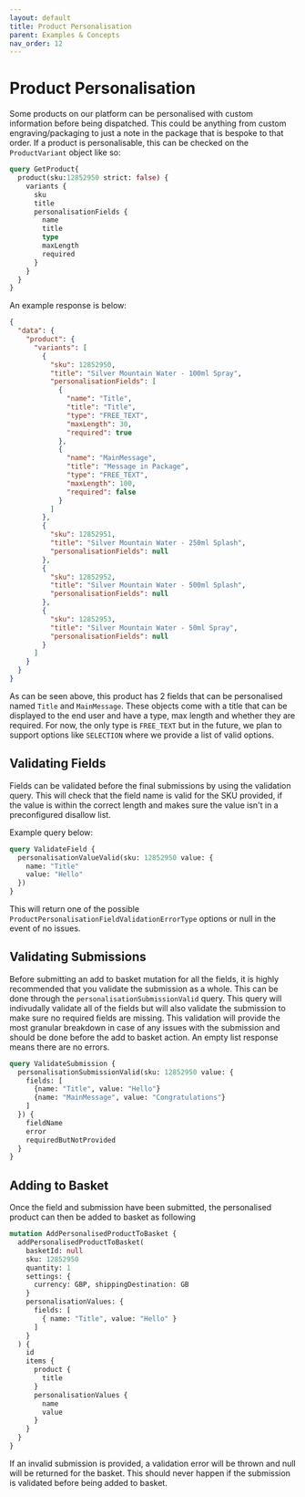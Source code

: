 ```yaml
---
layout: default
title: Product Personalisation
parent: Examples & Concepts
nav_order: 12
---
```


# Product Personalisation

Some products on our platform can be personalised with custom information before being dispatched. This could be anything from custom engraving/packaging to just a note in the package that is bespoke to that order.
If a product is personalisable, this can be checked on the `ProductVariant` object like so:

```graphql
query GetProduct{
  product(sku:12852950 strict: false) {
    variants {
      sku
      title
      personalisationFields {
        name
        title
        type
        maxLength
        required
      }
    }
  }
}
```

An example response is below:
```json
{
  "data": {
    "product": {
      "variants": [
        {
          "sku": 12852950,
          "title": "Silver Mountain Water - 100ml Spray",
          "personalisationFields": [
            {
              "name": "Title",
              "title": "Title",
              "type": "FREE_TEXT",
              "maxLength": 30,
              "required": true
            },
            {
              "name": "MainMessage",
              "title": "Message in Package",
              "type": "FREE_TEXT",
              "maxLength": 100,
              "required": false
            }
          ]
        },
        {
          "sku": 12852951,
          "title": "Silver Mountain Water - 250ml Splash",
          "personalisationFields": null
        },
        {
          "sku": 12852952,
          "title": "Silver Mountain Water - 500ml Splash",
          "personalisationFields": null
        },
        {
          "sku": 12852953,
          "title": "Silver Mountain Water - 50ml Spray",
          "personalisationFields": null
        }
      ]
    }
  }
}
```

As can be seen above, this product has 2 fields that can be personalised named `Title` and `MainMessage`. These objects come with a title that can be displayed to the end user and have a type, max length and whether they are required.
For now, the only type is `FREE_TEXT` but in the future, we plan to support options like `SELECTION` where we provide a list of valid options.

## Validating Fields
Fields can be validated before the final submissions by using the validation query. This will check that the field name is valid for the SKU provided, if the value is within the correct length and makes sure the value isn't in a preconfigured disallow list.

Example query below:
```graphql
query ValidateField {
  personalisationValueValid(sku: 12852950 value: {
    name: "Title"
    value: "Hello"
  })
}
```

This will return one of the possible `ProductPersonalisationFieldValidationErrorType` options or null in the event of no issues.

## Validating Submissions
Before submitting an add to basket mutation for all the fields, it is highly recommended that you validate the submission as a whole. This can be done through the `personalisationSubmissionValid` query. This query will indivudally validate all of the fields but will also validate the submission to make sure no required fields are missing.
This validation will provide the most granular breakdown in case of any issues with the submission and should be done before the add to basket action. An empty list response means there are no errors.

```graphql
query ValidateSubmission {
  personalisationSubmissionValid(sku: 12852950 value: {
    fields: [
      {name: "Title", value: "Hello"}
      {name: "MainMessage", value: "Congratulations"}    
    ]
  }) {
    fieldName
    error
    requiredButNotProvided
  }
}
```

## Adding to Basket
Once the field and submission have been submitted, the personalised product can then be added to basket as following
```graphql
mutation AddPersonalisedProductToBasket {
  addPersonalisedProductToBasket(
    basketId: null
    sku: 12852950
    quantity: 1
    settings: { 
      currency: GBP, shippingDestination: GB 
    }
    personalisationValues: { 
      fields: [
        { name: "Title", value: "Hello" }
      ] 
    }
  ) {
    id
    items {
      product {
        title
      }
      personalisationValues {
        name
        value
      }
    }
  }
}
```

If an invalid submission is provided, a validation error will be thrown and null will be returned for the basket. This should never happen if the submission is validated before being added to basket.
